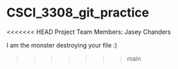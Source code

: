 # CSCI_3308_git_practice
<<<<<<< HEAD
Project Team Members: 
Jasey Chanders

I am the monster destroying your file :)

>>>>>>> main
